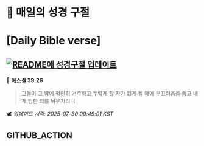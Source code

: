 # 🙏 매일의 성경 구절
# [Daily Bible verse]
## [![README에 성경구절 업데이트](https://github.com/DONGSUKA/first_test/actions/workflows/update-readme-bible.yml/badge.svg)](https://github.com/DONGSUKA/first_test/actions/workflows/update-readme-bible.yml)
<!-- START_BIBLE_VERSE -->
📖 **에스겔 39:26**
> 그들이 그 땅에 평안히 거주하고 두렵게 할 자가 없게 될 때에 부끄러움을 품고 내게 범한 죄를 뉘우치리니

🕊️ _업데이트 시각: 2025-07-30 00:49:01 KST_
  <!-- END_BIBLE_VERSE -->
## GITHUB_ACTION
